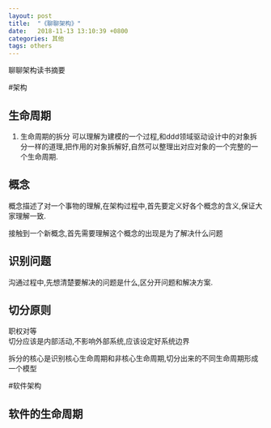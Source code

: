 ```yaml
---
layout: post
title:  "《聊聊架构》"
date:   2018-11-13 13:10:39 +0800
categories: 其他
tags: others
---
```




聊聊架构读书摘要

#架构
## 生命周期
1. 生命周期的拆分
可以理解为建模的一个过程,和ddd领域驱动设计中的对象拆分一样的道理,把作用的对象拆解好,自然可以整理出对应对象的一个完整的一个生命周期.

## 概念
概念描述了对一个事物的理解,在架构过程中,首先要定义好各个概念的含义,保证大家理解一致.

接触到一个新概念,首先需要理解这个概念的出现是为了解决什么问题

## 识别问题
沟通过程中,先想清楚要解决的问题是什么,区分开问题和解决方案.

## 切分原则
职权对等    
切分应该是内部活动,不影响外部系统,应该设定好系统边界

拆分的核心是识别核心生命周期和非核心生命周期,切分出来的不同生命周期形成一个模型

#软件架构
## 软件的生命周期

